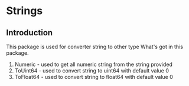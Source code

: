 # Strings

## Introduction
This package is used for converter string to other type
What's got in this package.
1. Numeric -  used to get all numeric string from the string provided
2. ToUint64 - used to convert string to uint64 with default value 0
3. ToFloat64 - used to convert string to float64 with default value 0
